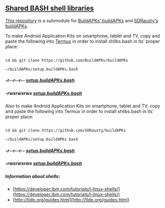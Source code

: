 ## [Shared BASH shell libraries](https://shlibs.github.io/shlibs.bash/)

[This repository](https://github.com/shlibs/shlibs.bash) is a submodule for [BuildAPKs' buildAPKs](https://github.com/BuildAPKs/buildAPKs) and [SDRausty's buildAPKs](https://github.com/SDRausty/buildAPKs).

To make Android Application Kits on smartphone, tablet and TV, copy and paste the following into [Termux](https://github.com/termux) in order to install shlibs.bash in its' proper place:

```

cd && git clone https://github.com/BuildAPKs/buildAPKs

~/buildAPKs/setup.buildAPKs.bash

```
##### -r--r--r-- [setup.buildAPKs.bash](https://raw.githubusercontent.com/BuildAPKs/buildAPKs/master/setup.buildAPKs.bash)
##### -rwxrwxrwx [setup.buildAPKs.bash](https://buildapks.github.io/buildAPKs/setup.buildAPKs.bash)

Also to make Android Application Kits on smartphone, tablet and TV, copy and paste the following into Termux in order to install shlibs.bash in its' proper place:

```

cd && git clone https://github.com/SDRausty/buildAPKs

~/buildAPKs/setup.buildAPKs.bash

```
##### -r--r--r-- [setup.buildAPKs.bash](https://raw.githubusercontent.com/SDRausty/buildAPKs/master/setup.buildAPKs.bash)
##### -rwxrwxrwx [setup.buildAPKs.bash](https://sdrausty.github.io/buildAPKs/setup.buildAPKs.bash)


##### Information about shells:
   * [https://developer.ibm.com/tutorials/l-linux-shells/](https://developer.ibm.com/tutorials/l-linux-shells/)
   * [http://tldp.org/guides.html](http://tldp.org/guides.html)

<!--OEF README.md-->
